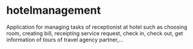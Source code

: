 # hotelmanagement
Application for managing tasks of receptionist at hotel such as  choosing room, creating bill, receipting service request, check in, check out, get information of tours of travel agency partner,...
